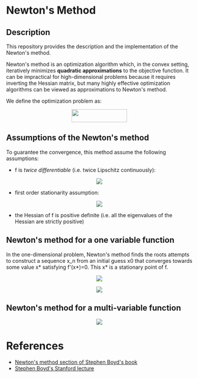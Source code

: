 # Newton's Method

## Description
This repository provides the description and the implementation of the Newton's method.

Newton's method is an optimization algorithm which, in the convex setting, iteratively minimizes **quadratic approximations** to the objective function. It can be impractical for high-dimensional problems because it requires inverting the Hessian matrix, but many highly effective optimization algorithms can be viewed as approximations to Newton's method.

We define the optimization problem as:

<p align="center">
  <img src="https://latex.codecogs.com/gif.latex?%5CLARGE%20%5Cmathbf%7Bx%5E*%7D%20%3D%20%5C%3B%24%5Cmin%5Climits_%7B%5Cmathbf%7Bx%7D%7D%20%5C%3B%20f%28%5Cmathbf%7Bx%7D%29%24" height="35" width="150">
</p>

## Assumptions of the Newton's method

To guarantee the convergence, this method assume the following assumptions:

* f is *twice differentiable* (i.e. twice Lipschitz continuously):

<p align="center">
  <img src="https://latex.codecogs.com/gif.latex?%5CLARGE%20%5ClVert%20%5Cnabla%5E%7B2%7Df%28x%29%20-%20%5Cnabla%5E%7B2%7Df%28y%29%20%5ClVert%20%5C%3B%5Cleq%20%5Cgamma%20%5C%3B%20%5ClVert%20x-y%20%5ClVert">
</p>

* first order stationarity assumption:
<p align="center">
  <img src="https://latex.codecogs.com/gif.latex?%5CLARGE%20%5ClVert%20%5Cnabla%20f%28x%5E*%29%20%5ClVert%20%5C%3B%20%3D%5C%3B%200">
</p>

* the Hessian of f is positive definite (i.e. all the eigenvalues of the Hessian are strictly positive)

## Newton's method for a one variable function

In the one-dimensional problem, Newton's method finds the roots attempts to construct a sequence x\_n from an initial guess x0 that converges towards some value x* satisfying f'(x*)=0. This x* is a stationary point of f.

<p align="center">
  <img src="https://wikimedia.org/api/rest_v1/media/math/render/svg/e06f508d23a4ee050f8af7b46f2e345b9dd6b2f2">
</p>

<p align="center">
  <img src="https://latex.codecogs.com/gif.latex?%5CLARGE%20%5Chat%7Bx%7D_%7Bn&plus;1%7D%20%3D%20%5Chat%7Bx%7D_%7Bn%7D%20-%20%5Cfrac%7Bf%28%5Chat%7Bx%7D_%7Bn%7D%29%7D%7Bf%27%28%5Chat%7Bx%7D_%7Bn%7D%29%7D">
</p>

## Newton's method for a multi-variable function

<p align="center">
  <img src="https://latex.codecogs.com/gif.latex?%5CLARGE%20%5Chat%7B%5Ctextbf%7Bx%7D%7D_%7Bn&plus;1%7D%20%3D%20%5Chat%7B%5Ctextbf%7Bx%7D%7D_%7Bn%7D%20-%20f%28%5Chat%7B%5Ctextbf%7Bx%7D%7D_%7Bn%7D%29%20%5Cbig%5B%20%5Cnabla%20f%28%5Chat%7B%5Ctextbf%7Bx%7D%7D_%7Bn%7D%29%20%5Cbig%5D%5E%7B-1%7D">
</p>

# References
* [Newton's method section of Stephen Boyd's book](http://web.stanford.edu/~boyd/cvxbook/bv_cvxbook.pdf#page=498)
* [Stephen Boyd's Stanford lecture](https://www.youtube.com/watch?v=sTCtkkqrY8A#t=1924)


